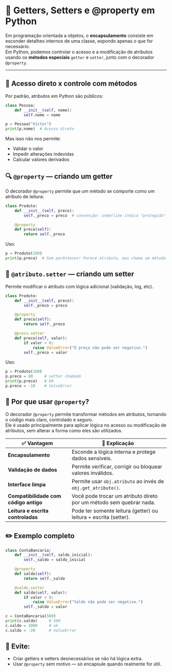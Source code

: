 # 🔐 Getters, Setters e @property em Python

Em programação orientada a objetos, o **encapsulamento** consiste em esconder detalhes internos de uma classe, expondo apenas o que for necessário.  
Em Python, podemos controlar o acesso e a modificação de atributos usando os **métodos especiais** `getter` e `setter`, junto com o decorador `@property`.

---

## 📌 Acesso direto x controle com métodos

Por padrão, atributos em Python são públicos:

```python
class Pessoa:
    def __init__(self, nome):
        self.nome = nome

p = Pessoa("Victor")
print(p.nome)  # Acesso direto
```
Mas isso não nos permite:

- Validar o valor
- Impedir alterações indevidas
- Calcular valores derivados

## 🔍 `@property` — criando um getter
O decorador `@property` permite que um método se comporte como um atributo de leitura:
```python
class Produto:
    def __init__(self, preco):
        self._preco = preco  # convenção: underline indica "protegido"

    @property
    def preco(self):
        return self._preco
```

Uso:
```python
p = Produto(100)
print(p.preco)  # Sem parênteses! Parece atributo, mas chama um método
```

## 🔧 `@atributo.setter` — criando um setter
Permite modificar o atributo com lógica adicional (validação, log, etc).
```python
class Produto:
    def __init__(self, preco):
        self._preco = preco

    @property
    def preco(self):
        return self._preco

    @preco.setter
    def preco(self, valor):
        if valor < 0:
            raise ValueError("O preço não pode ser negativo.")
        self._preco = valor
```
Uso:
```python
p = Produto(100)
p.preco = 80     # setter chamado
print(p.preco)   # 80
p.preco = -10    # ValueError
```

## 📙 Por que usar `@property`?

O decorador `@property` permite transformar métodos em atributos, tornando o código mais claro, controlado e seguro.  
Ele é usado principalmente para aplicar lógica no acesso ou modificação de atributos, sem alterar a forma como eles são utilizados.

| ✅ Vantagem                          | 💬 Explicação                                                  |
|-------------------------------------|-----------------------------------------------------------------|
| **Encapsulamento**                  | Esconde a lógica interna e protege dados sensíveis.             |
| **Validação de dados**              | Permite verificar, corrigir ou bloquear valores inválidos.      |
| **Interface limpa**                 | Permite usar `obj.atributo` ao invés de `obj.get_atributo()`.   |
| **Compatibilidade com código antigo** | Você pode trocar um atributo direto por um método sem quebrar nada. |
| **Leitura e escrita controladas**   | Pode ter somente leitura (getter) ou leitura + escrita (setter). |


## ✏️ Exemplo completo
```python
class ContaBancaria:
    def __init__(self, saldo_inicial):
        self._saldo = saldo_inicial

    @property
    def saldo(self):
        return self._saldo

    @saldo.setter
    def saldo(self, valor):
        if valor < 0:
            raise ValueError("Saldo não pode ser negativo.")
        self._saldo = valor

c = ContaBancaria(500)
print(c.saldo)     # 500
c.saldo = 1000     # ok
c.saldo = -20      # ValueError
```

## 🚫 Evite:
- Criar getters e setters desnecessários se não há lógica extra.
- Usar `@property` sem motivo — só encapsule quando realmente for útil.
